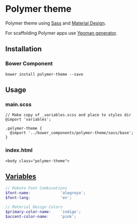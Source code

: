 # Polymer theme

Polymer theme using [Sass](http://sass-lang.com) and [Material Design](http://www.google.com/design/).

For scaffolding Polymer apps use [Yeoman generator](https://github.com/yeoman/generator-polymer).

## Installation

### Bower Component

```
bower install polymer-theme --save
```

## Usage

### main.scss

```
// Make copy of _variables.scss and place to styles dir
@import 'variables';

.polymer-theme {
  @import '../bower_components/polymer-theme/sass/base';
}
```

### index.html

```
<body class="polymer-theme">
```

## [Variables](https://github.com/StartPolymer/polymer-theme/blob/master/sass/_variables.scss)

```scss
// Roboto Font Combinations
$font-name:             'alegreya';
$font-lang:             'en';

// Material Design Colors
$primary-color-name:    'indigo';
$accent-color-name:     'pink';
```
